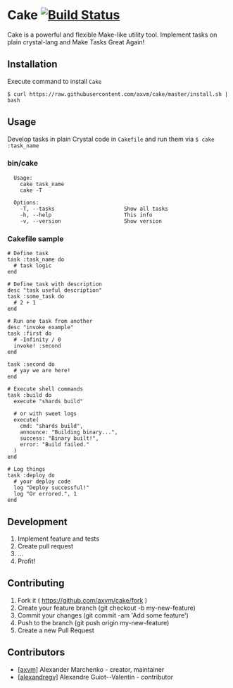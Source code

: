 # Cake [![Build Status](https://travis-ci.org/axvm/cake.svg?branch=master)](https://travis-ci.org/axvm/cake)

Cake is a powerful and flexible Make-like utility tool.
Implement tasks on plain crystal-lang and Make Tasks Great Again!

## Installation

Execute command to install `Cake`
```shell
$ curl https://raw.githubusercontent.com/axvm/cake/master/install.sh | bash
```

## Usage

Develop tasks in plain Crystal code in `Cakefile` and run them via `$ cake :task_name`

### bin/cake
```
  Usage:
    cake task_name
    cake -T

  Options:
    -T, --tasks                      Show all tasks
    -h, --help                       This info
    -v, --version                    Show version
```

### Cakefile sample
```Crystal
# Define task
task :task_name do
  # task logic
end

# Define task with description
desc "task useful description"
task :some_task do
  # 2 + 1
end

# Run one task from another
desc "invoke example"
task :first do
  # -Infinity / 0
  invoke! :second
end

task :second do
  # yay we are here!
end

# Execute shell commands
task :build do
  execute "shards build"

  # or with sweet logs
  execute(
    cmd: "shards build",
    announce: "Building binary...",
    success: "Binary built!",
    error: "Build failed."
  )
end

# Log things
task :deploy do
  # your deploy code
  log "Deploy successful!"
  log "Or errored.", 1
end
```

## Development

1. Implement feature and tests
2. Create pull request
3. ...
4. Profit!

## Contributing

1. Fork it ( https://github.com/axvm/cake/fork )
2. Create your feature branch (git checkout -b my-new-feature)
3. Commit your changes (git commit -am 'Add some feature')
4. Push to the branch (git push origin my-new-feature)
5. Create a new Pull Request

## Contributors

- [[axvm]](https://github.com/axvm) Alexander Marchenko - creator, maintainer
- [[alexandregv]](https://github.com/alexandregv) Alexandre Guiot--Valentin - contributor
